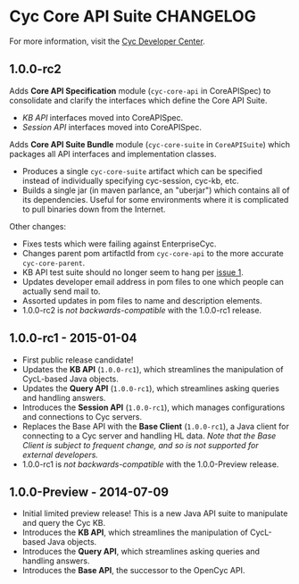 Cyc Core API Suite CHANGELOG
============================

For more information, visit the [Cyc Developer Center](http://dev.cyc.com/).

1.0.0-rc2
---------
Adds **Core API Specification** module (`cyc-core-api` in CoreAPISpec) to consolidate and clarify 
the interfaces which define the Core API Suite.
* _KB API_ interfaces moved into CoreAPISpec.
* _Session API_ interfaces moved into CoreAPISpec.

Adds **Core API Suite Bundle** module (`cyc-core-suite` in `CoreAPISuite`) which packages all API 
interfaces and implementation classes.
* Produces a single `cyc-core-suite` artifact which can be specified instead of individually 
  specifying cyc-session, cyc-kb, etc.
* Builds a single jar (in maven parlance, an "uberjar") which contains all of its dependencies. 
  Useful for some environments where it is complicated to pull binaries down from the Internet.

Other changes:
* Fixes tests which were failing against EnterpriseCyc.
* Changes parent pom artifactId from `cyc-core-api` to the more accurate `cyc-core-parent`.
* KB API test suite should no longer seem to hang per 
  [issue 1](https://github.com/cycorp/CycCoreAPI/issues/1).
* Updates developer email address in pom files to one which people can actually send mail to.
* Assorted updates in pom files to name and description elements.
* 1.0.0-rc2 is _not backwards-compatible_ with the 1.0.0-rc1 release.

1.0.0-rc1 - 2015-01-04
----------------------
* First public release candidate!
* Updates the **KB API** (`1.0.0-rc1`), which streamlines the manipulation of CycL-based Java 
  objects.
* Updates the **Query API** (`1.0.0-rc1`), which streamlines asking queries and handling answers.
* Introduces the **Session API** (`1.0.0-rc1`), which manages configurations and connections to 
  Cyc servers.
* Replaces the Base API with the **Base Client** (`1.0.0-rc1`), a Java client for connecting to a 
  Cyc server and handling HL data.
  _Note that the Base Client is subject to frequent change, and so is not supported for external 
  developers._
* 1.0.0-rc1 is _not backwards-compatible_ with the 1.0.0-Preview release.

1.0.0-Preview - 2014-07-09
--------------------------
* Initial limited preview release! This is a new Java API suite to manipulate and query the Cyc KB.
* Introduces the **KB API**, which streamlines the manipulation of CycL-based Java objects.
* Introduces the **Query API**, which streamlines asking queries and handling answers.
* Introduces the **Base API**, the successor to the OpenCyc API.


